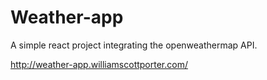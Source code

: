 # Weather-app

A simple react project integrating the openweathermap API.

http://weather-app.williamscottporter.com/
